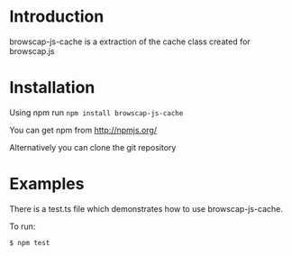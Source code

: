 # Introduction

browscap-js-cache is a extraction of the cache class created for browscap.js

# Installation

Using npm run `npm install browscap-js-cache`

You can get npm from http://npmjs.org/

Alternatively you can clone the git repository

# Examples

There is a test.ts file which demonstrates how to use browscap-js-cache.

To run:

```node
$ npm test
```
